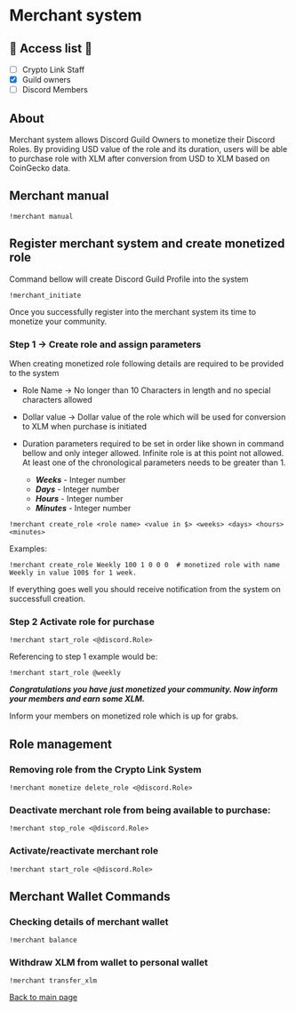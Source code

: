 # Merchant system 

## :key: Access list :key:
- [ ] Crypto Link Staff 
- [X] Guild owners
- [ ] Discord Members

## About
Merchant system allows Discord Guild Owners to monetize their Discord Roles. By providing USD value of the role and its
duration, users will be able to purchase role with XLM after conversion from USD to XLM based on CoinGecko data.

## Merchant manual
```text
!merchant manual
```

## Register merchant system and create monetized role
Command bellow will create Discord Guild Profile into the system
```text
!merchant_initiate
```

Once you successfully register into the merchant system its time to monetize your community.

### Step 1 -> Create role and assign parameters

When creating monetized role following details are required to be provided to the system 

- Role Name -> No longer than 10 Characters in length and no special characters allowed
- Dollar value -> Dollar value of the role which will be used for conversion to XLM when purchase is initiated
- Duration parameters required to be set in order like shown in command bellow and only integer allowed. Infinite role 
is at this point not allowed. At least one of the chronological parameters needs to be greater than 1. 

    - ***Weeks*** - Integer number 
    - ***Days*** - Integer number
    - ***Hours*** - Integer number
    - ***Minutes*** - Integer number
    
```text
!merchant create_role <role name> <value in $> <weeks> <days> <hours> <minutes>
```
Examples:
```text
!merchant create_role Weekly 100 1 0 0 0  # monetized role with name Weekly in value 100$ for 1 week.
```
If everything goes well you should receive notification from the system on successfull creation. 

### Step 2 Activate role for purchase
```text
!merchant start_role <@discord.Role>
```

Referencing to step 1 example would be:
```text
!merchant start_role @weekly
```

***__Congratulations you have just monetized your community. Now inform your members and earn some XLM.__***

Inform your members on monetized role which is up for grabs.


## Role management

### Removing role from the Crypto Link System
```text
!merchant monetize delete_role <@discord.Role>
```
### Deactivate merchant role from being available to purchase:
```text
!merchant stop_role <@discord.Role>
```
### Activate/reactivate merchant role 
```text
!merchant start_role <@discord.Role>
```

## Merchant Wallet Commands
### Checking details of merchant wallet
```text
!merchant balance
```

### Withdraw XLM from wallet to personal wallet

```text
!merchant transfer_xlm
```

[Back to main page](README.md)